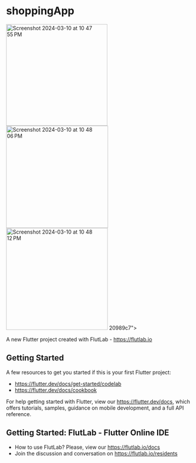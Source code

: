# shoppingApp
<img width="274" alt="Screenshot 2024-03-10 at 10 47 55 PM" src="https://github.com/Kalpanathmajhi/shoppingApp/assets/71187581/ca356c73-c45e-425b-86b6-3c9d189e1f19">
<img width="276" alt="Screenshot 2024-03-10 at 10 48 06 PM" src="https://github.com/Kalpanathmajhi/shoppingApp/assets/71187581/f2c49384-4f66-465b-891e-f475750d6a03">
<img width="275" alt="Screenshot 2024-03-10 at 10 48 12 PM" src="https://github.com/Kalpanathmajhi/shoppingApp/assets/71187581/06c490ed-32ab-436c-9ad9-52329
<img width="268" alt="Screenshot 2024-03-10 at 10 48 15 PM" src="https://github.com/Kalpanathmajhi/shoppingApp/assets/71187581/fdbdf8ee-3eec-4568-811e-89af47f95968">
20989c7">

A new Flutter project created with FlutLab - https://flutlab.io

## Getting Started

A few resources to get you started if this is your first Flutter project:

- https://flutter.dev/docs/get-started/codelab
- https://flutter.dev/docs/cookbook

For help getting started with Flutter, view our
https://flutter.dev/docs, which offers tutorials,
samples, guidance on mobile development, and a full API reference.

## Getting Started: FlutLab - Flutter Online IDE

- How to use FlutLab? Please, view our https://flutlab.io/docs
- Join the discussion and conversation on https://flutlab.io/residents
